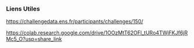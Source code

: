 ### Liens Utiles

https://challengedata.ens.fr/participants/challenges/150/

https://colab.research.google.com/drive/1OOzMtT62OFl_tURo4TWjFKJf6jRMc5_O?usp=share_link

